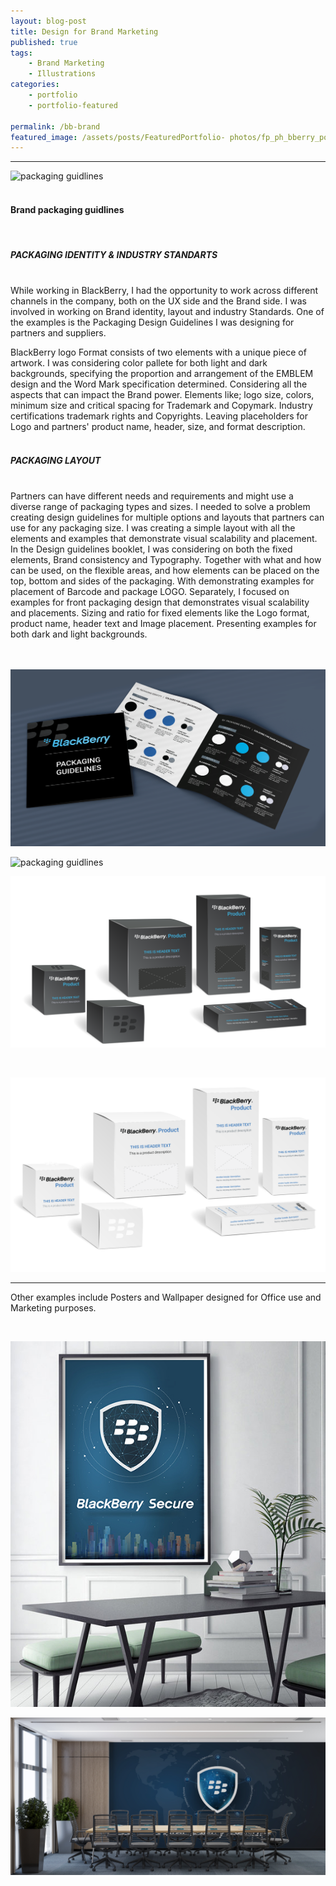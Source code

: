 ```yaml
---
layout: blog-post
title: Design for Brand Marketing
published: true
tags: 
    - Brand Marketing
    - Illustrations
categories:
    - portfolio
    - portfolio-featured
    
permalink: /bb-brand
featured_image: /assets/posts/FeaturedPortfolio- photos/fp_ph_bberry_poster2.png
---
```




------------------------


![packaging guidlines](/assets/posts/2021-06-01-p_BlackBerry_BrandMarketing/Box_Packaging_Mockup.png "packaging guidlines")
<br>
<br>
#### Brand packaging guidlines
<br>


##### PACKAGING IDENTITY & INDUSTRY STANDARTS
<br>
While working in BlackBerry, I had the opportunity to work across different channels in the company, both on the UX side and the Brand side. I was involved in working on Brand identity, layout and industry Standards. One of the examples is the Packaging Design Guidelines I was designing for partners and suppliers.

BlackBerry logo Format consists of two elements with a unique piece of artwork. I was considering color pallete for both light and dark backgrounds, specifying the proportion and arrangement of the EMBLEM design and the Word Mark specification determined. Considering all the aspects that can impact the Brand power. Elements like; logo size, colors, minimum size and critical spacing for Trademark and Copymark. Industry certifications trademark rights and Copyrights. Leaving placeholders for Logo and partners' product name, header, size, and format description.     
<br>

##### PACKAGING LAYOUT 
<br>
Partners can have different needs and requirements and might use a diverse range of packaging types and sizes. 
I needed to solve a problem creating design guidelines for multiple options and layouts that partners can use for any packaging size. 
I was creating a simple layout with all the elements and examples 
that demonstrate visual scalability and placement.
In the Design guidelines booklet, I was considering on both the fixed elements, Brand consistency and Typography. Together with what and how can be used, on the flexible areas, and how elements can be placed on the top, bottom and sides of the packaging.  With demonstrating examples for placement of Barcode and package LOGO.
Separately, I focused on examples for front packaging design that demonstrates visual scalability and placements. Sizing and ratio for fixed elements like the Logo format, product name, header text and Image placement. Presenting examples for both dark and light backgrounds.
<br>
<br>




<br>

![packaging guidlines](/assets/posts/2021-06-01-p_BlackBerry_BrandMarketing/BlackBerry_BrandPackaging1.png "packaging guidlines")
<br>

![packaging guidlines](/assets/posts/2021-06-01-p_BlackBerry_BrandMarketing/BlackBerry_BrandPackaging3B.png "packaging guidlines")



![packaging guidlines](/assets/posts/2021-06-01-p_BlackBerry_BrandMarketing/bb_pack_mock_dark.png "packaging guidlines")

<br>

![packaging guidlines](/assets/posts/2021-06-01-p_BlackBerry_BrandMarketing/bb_pack_mock_light.png "packaging guidlines")

---------------------------------------
  

  Other examples include Posters and Wallpaper designed for Office use and Marketing purposes.

  <br>


![poster](/assets/posts/2021-06-01-p_BlackBerry_BrandMarketing/OfficePoster.jpg "poster")
<br>  



![wallpaper](/assets/posts/2021-06-01-p_BlackBerry_BrandMarketing/OfficeWallpaper.jpg "wallpaper")
<br>
